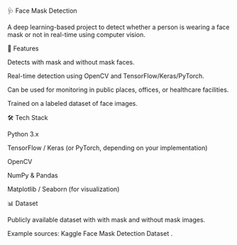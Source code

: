 🩺 Face Mask Detection

A deep learning-based project to detect whether a person is wearing a face mask or not in real-time using computer vision.

🚀 Features

Detects with mask and without mask faces.

Real-time detection using OpenCV and TensorFlow/Keras/PyTorch.

Can be used for monitoring in public places, offices, or healthcare facilities.

Trained on a labeled dataset of face images.

🛠️ Tech Stack

Python 3.x

TensorFlow / Keras (or PyTorch, depending on your implementation)

OpenCV

NumPy & Pandas

Matplotlib / Seaborn (for visualization)

📊 Dataset

Publicly available dataset with with mask and without mask images.

Example sources: Kaggle Face Mask Detection Dataset
.
